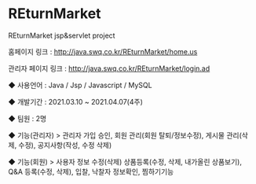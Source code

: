 # REturnMarket
REturnMarket jsp&amp;servlet project

홈페이지 링크 : http://java.swq.co.kr/REturnMarket/home.us

관리자 페이지 링크 : http://java.swq.co.kr/REturnMarket/login.ad

◆ 사용언어 : Java / Jsp / Javascript / MySQL

◆ 개발기간 : 2021.03.10 ~ 2021.04.07(4주)

◆ 팀원 : 2명

◆ 기능(관리자) > 관리자 가입 승인, 회원 관리(회원 탈퇴/정보수정), 게시물 관리(삭제, 수정), 공지사항(작성, 수정 삭제)

◆ 기능(회원) > 사용자 정보 수정(삭제) 상품등록(수정, 삭제, 내가올린 상품보기), Q&A 등록(수정, 삭제), 입찰, 낙찰자 정보확인, 찜하기기능
